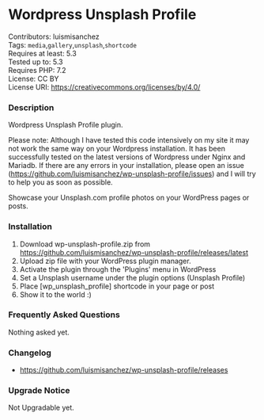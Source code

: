 # Wordpress Unsplash Profile

Contributors: luismisanchez\
Tags: `media`,`gallery`,`unsplash`,`shortcode`\
Requires at least: 5.3\
Tested up to: 5.3\
Requires PHP: 7.2\
License: CC BY\
License URI: https://creativecommons.org/licenses/by/4.0/

### Description
Wordpress Unsplash Profile plugin.

Please note: Although I have tested this code intensively on my site it may not work the same way on your Wordpress installation. It has been successfully tested on the latest versions of Wordpress under Nginx and Mariadb. If there are any errors in your installation, please open an issue (https://github.com/luismisanchez/wp-unsplash-profile/issues) and I will try to help you as soon as possible.

Showcase your Unsplash.com profile photos on your WordPress pages or posts.

### Installation

1. Download wp-unsplash-profile.zip from https://github.com/luismisanchez/wp-unsplash-profile/releases/latest
2. Upload zip file with your WordPress plugin manager.
3. Activate the plugin through the 'Plugins' menu in WordPress
4. Set a Unsplash username under the plugin options (Unsplash Profile)
5. Place [wp_unsplash_profile] shortcode in your page or post
6. Show it to the world :)

### Frequently Asked Questions
Nothing asked yet.

### Changelog
- https://github.com/luismisanchez/wp-unsplash-profile/releases

### Upgrade Notice
Not Upgradable yet.
